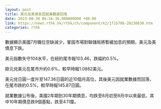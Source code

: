 ```yaml
---
layout: post
title: 美元及美債息因就業數據回落
date: 2023-08-30 06:16:36.000000000 +08:00
link: https://news.rthk.hk/rthk/ch/component/k2/1715708-20230830.htm
categories: rthk
---
```


數據顯示美國7月職位空缺減少，鞏固市場對聯儲局將暫緩加息的預期，美元及美債息下跌。

美元指數失守104水平，在紐約尾市報103.46，跌幅約0.5%。

歐元兌美元在尾市升約0.6%，較早時報1.0882美元。

美元兌日圓一度升至147.36日圓的近10個月高位，其後美元因就業數據而回落，在尾市跌約0.5%，較早時報145.87日圓。

就業數據公布後，美國2年期到30年期債息，均跌至8月初至8月中以來最低，其中10年期債息跌9個基點，跌至4.11厘。
